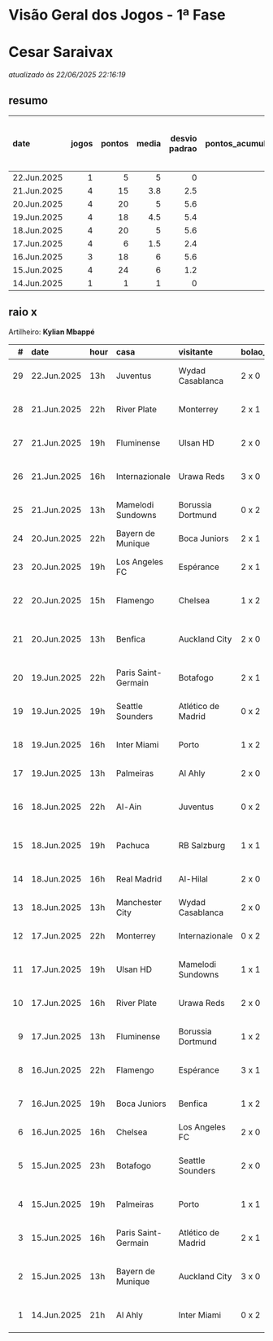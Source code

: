 # Visão Geral dos Jogos - 1ª Fase

# Cesar Saraivax

_atualizado às 22/06/2025 22:16:19_

## resumo

| date        |   jogos |   pontos |   media |   desvio padrao |   pontos_acumulados |   1-Placar exato |   2-Vencedor + gols de um time |   3-Vencedor correto |   4-Gols de um time |   5-Nenhum acerto |
|:------------|--------:|---------:|--------:|----------------:|--------------------:|-----------------:|-------------------------------:|---------------------:|--------------------:|------------------:|
| 22.Jun.2025 |       1 |        5 |     5   |             0   |                 127 |                0 |                              0 |                    1 |                   0 |                 0 |
| 21.Jun.2025 |       4 |       15 |     3.8 |             2.5 |                 122 |                0 |                              0 |                    3 |                   0 |                 1 |
| 20.Jun.2025 |       4 |       20 |     5   |             5.6 |                 107 |                1 |                              1 |                    0 |                   1 |                 1 |
| 19.Jun.2025 |       4 |       18 |     4.5 |             5.4 |                  87 |                1 |                              0 |                    1 |                   1 |                 1 |
| 18.Jun.2025 |       4 |       20 |     5   |             5.6 |                  69 |                1 |                              1 |                    0 |                   1 |                 1 |
| 17.Jun.2025 |       4 |        6 |     1.5 |             2.4 |                  49 |                0 |                              0 |                    1 |                   1 |                 2 |
| 16.Jun.2025 |       3 |       18 |     6   |             5.6 |                  43 |                1 |                              0 |                    1 |                   1 |                 0 |
| 15.Jun.2025 |       4 |       24 |     6   |             1.2 |                  25 |                0 |                              2 |                    2 |                   0 |                 0 |
| 14.Jun.2025 |       1 |        1 |     1   |             0   |                   1 |                0 |                              0 |                    0 |                   1 |                 0 |

## raio x

Artilheiro: **Kylian Mbappé**

|   # | date        | hour   | casa                | visitante          | bolao_placar   | bolao_time          | real_placar   | real_time           |   pontos | criterio                     |   pontos_acumulados |
|----:|:------------|:-------|:--------------------|:-------------------|:---------------|:--------------------|:--------------|:--------------------|---------:|:-----------------------------|--------------------:|
|  29 | 22.Jun.2025 | 13h    | Juventus            | Wydad Casablanca   | 2 x 0          | Juventus            | 4 x 1         | Juventus            |        5 | 3-Vencedor correto           |                 127 |
|  28 | 21.Jun.2025 | 22h    | River Plate         | Monterrey          | 2 x 1          | River Plate         | 0 x 0         | empate              |        0 | 5-Nenhum acerto              |                 122 |
|  27 | 21.Jun.2025 | 19h    | Fluminense          | Ulsan HD           | 2 x 0          | Fluminense          | 4 x 2         | Fluminense          |        5 | 3-Vencedor correto           |                 122 |
|  26 | 21.Jun.2025 | 16h    | Internazionale      | Urawa Reds         | 3 x 0          | Internazionale      | 2 x 1         | Internazionale      |        5 | 3-Vencedor correto           |                 117 |
|  25 | 21.Jun.2025 | 13h    | Mamelodi Sundowns   | Borussia Dortmund  | 0 x 2          | Borussia Dortmund   | 3 x 4         | Borussia Dortmund   |        5 | 3-Vencedor correto           |                 112 |
|  24 | 20.Jun.2025 | 22h    | Bayern de Munique   | Boca Juniors       | 2 x 1          | Bayern de Munique   | 2 x 1         | Bayern de Munique   |       12 | 1-Placar exato               |                 107 |
|  23 | 20.Jun.2025 | 19h    | Los Angeles FC      | Espérance          | 2 x 1          | Los Angeles FC      | 0 x 1         | Espérance           |        1 | 4-Gols de um time            |                  95 |
|  22 | 20.Jun.2025 | 15h    | Flamengo            | Chelsea            | 1 x 2          | Chelsea             | 3 x 1         | Flamengo            |        0 | 5-Nenhum acerto              |                  94 |
|  21 | 20.Jun.2025 | 13h    | Benfica             | Auckland City      | 2 x 0          | Benfica             | 6 x 0         | Benfica             |        7 | 2-Vencedor + gols de um time |                  94 |
|  20 | 19.Jun.2025 | 22h    | Paris Saint-Germain | Botafogo           | 2 x 1          | Paris Saint-Germain | 0 x 1         | Botafogo            |        1 | 4-Gols de um time            |                  87 |
|  19 | 19.Jun.2025 | 19h    | Seattle Sounders    | Atlético de Madrid | 0 x 2          | Atlético de Madrid  | 1 x 3         | Atlético de Madrid  |        5 | 3-Vencedor correto           |                  86 |
|  18 | 19.Jun.2025 | 16h    | Inter Miami         | Porto              | 1 x 2          | Porto               | 2 x 1         | Inter Miami         |        0 | 5-Nenhum acerto              |                  81 |
|  17 | 19.Jun.2025 | 13h    | Palmeiras           | Al Ahly            | 2 x 0          | Palmeiras           | 2 x 0         | Palmeiras           |       12 | 1-Placar exato               |                  81 |
|  16 | 18.Jun.2025 | 22h    | Al-Ain              | Juventus           | 0 x 2          | Juventus            | 0 x 5         | Juventus            |        7 | 2-Vencedor + gols de um time |                  69 |
|  15 | 18.Jun.2025 | 19h    | Pachuca             | RB Salzburg        | 1 x 1          | empate              | 1 x 2         | RB Salzburg         |        1 | 4-Gols de um time            |                  62 |
|  14 | 18.Jun.2025 | 16h    | Real Madrid         | Al-Hilal           | 2 x 0          | Real Madrid         | 1 x 1         | empate              |        0 | 5-Nenhum acerto              |                  61 |
|  13 | 18.Jun.2025 | 13h    | Manchester City     | Wydad Casablanca   | 2 x 0          | Manchester City     | 2 x 0         | Manchester City     |       12 | 1-Placar exato               |                  61 |
|  12 | 17.Jun.2025 | 22h    | Monterrey           | Internazionale     | 0 x 2          | Internazionale      | 1 x 1         | empate              |        0 | 5-Nenhum acerto              |                  49 |
|  11 | 17.Jun.2025 | 19h    | Ulsan HD            | Mamelodi Sundowns  | 1 x 1          | empate              | 0 x 1         | Mamelodi Sundowns   |        1 | 4-Gols de um time            |                  49 |
|  10 | 17.Jun.2025 | 16h    | River Plate         | Urawa Reds         | 2 x 0          | River Plate         | 3 x 1         | River Plate         |        5 | 3-Vencedor correto           |                  48 |
|   9 | 17.Jun.2025 | 13h    | Fluminense          | Borussia Dortmund  | 1 x 2          | Borussia Dortmund   | 0 x 0         | empate              |        0 | 5-Nenhum acerto              |                  43 |
|   8 | 16.Jun.2025 | 22h    | Flamengo            | Espérance          | 3 x 1          | Flamengo            | 2 x 0         | Flamengo            |        5 | 3-Vencedor correto           |                  43 |
|   7 | 16.Jun.2025 | 19h    | Boca Juniors        | Benfica            | 1 x 2          | Benfica             | 2 x 2         | empate              |        1 | 4-Gols de um time            |                  38 |
|   6 | 16.Jun.2025 | 16h    | Chelsea             | Los Angeles FC     | 2 x 0          | Chelsea             | 2 x 0         | Chelsea             |       12 | 1-Placar exato               |                  37 |
|   5 | 15.Jun.2025 | 23h    | Botafogo            | Seattle Sounders   | 2 x 0          | Botafogo            | 2 x 1         | Botafogo            |        7 | 2-Vencedor + gols de um time |                  25 |
|   4 | 15.Jun.2025 | 19h    | Palmeiras           | Porto              | 1 x 1          | empate              | 0 x 0         | empate              |        5 | 3-Vencedor correto           |                  18 |
|   3 | 15.Jun.2025 | 16h    | Paris Saint-Germain | Atlético de Madrid | 2 x 1          | Paris Saint-Germain | 4 x 0         | Paris Saint-Germain |        5 | 3-Vencedor correto           |                  13 |
|   2 | 15.Jun.2025 | 13h    | Bayern de Munique   | Auckland City      | 3 x 0          | Bayern de Munique   | 10 x 0        | Bayern de Munique   |        7 | 2-Vencedor + gols de um time |                   8 |
|   1 | 14.Jun.2025 | 21h    | Al Ahly             | Inter Miami        | 0 x 2          | Inter Miami         | 0 x 0         | empate              |        1 | 4-Gols de um time            |                   1 |
